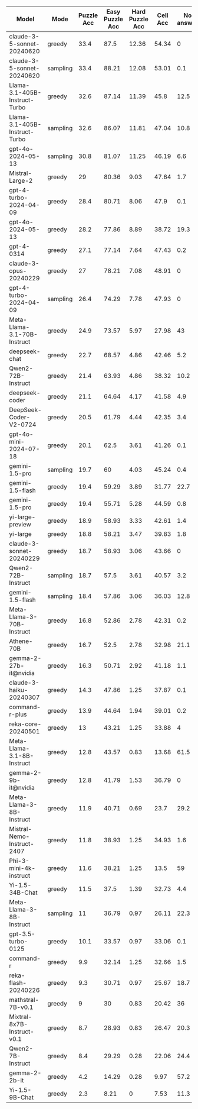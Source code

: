 |             Model             |   Mode   |  Puzzle Acc  |  Easy Puzzle Acc  |  Hard Puzzle Acc  |  Cell Acc  |  No answer  |  Total Puzzles  |  Reason Lens  |
|-------------------------------|----------|--------------|-------------------|-------------------|------------|-------------|-----------------|---------------|
|  claude-3-5-sonnet-20240620   |  greedy  |     33.4     |       87.5        |       12.36       |   54.34    |      0      |      1000       |    1141.94    |
|  claude-3-5-sonnet-20240620   | sampling |     33.4     |       88.21       |       12.08       |   53.01    |     0.1     |      1000       |    1153.83    |
| Llama-3.1-405B-Instruct-Turbo |  greedy  |     32.6     |       87.14       |       11.39       |    45.8    |    12.5     |      1000       |    314.66     |
| Llama-3.1-405B-Instruct-Turbo | sampling |     32.6     |       86.07       |       11.81       |   47.04    |    10.8     |      1000       |    439.96     |
|       gpt-4o-2024-05-13       | sampling |     30.8     |       81.07       |       11.25       |   46.19    |     6.6     |      1000       |    1549.74    |
|        Mistral-Large-2        |  greedy  |      29      |       80.36       |       9.03        |   47.64    |     1.7     |      1000       |    1592.39    |
|    gpt-4-turbo-2024-04-09     |  greedy  |     28.4     |       80.71       |       8.06        |    47.9    |     0.1     |      1000       |    1148.46    |
|       gpt-4o-2024-05-13       |  greedy  |     28.2     |       77.86       |       8.89        |   38.72    |    19.3     |      1000       |    1643.51    |
|          gpt-4-0314           |  greedy  |     27.1     |       77.14       |       7.64        |   47.43    |     0.2     |      1000       |    1203.17    |
|    claude-3-opus-20240229     |  greedy  |      27      |       78.21       |       7.08        |   48.91    |      0      |      1000       |    855.72     |
|    gpt-4-turbo-2024-04-09     | sampling |     26.4     |       74.29       |       7.78        |   47.93    |      0      |      1000       |    1165.9     |
|  Meta-Llama-3.1-70B-Instruct  |  greedy  |     24.9     |       73.57       |       5.97        |   27.98    |     43      |      1000       |    1483.68    |
|         deepseek-chat         |  greedy  |     22.7     |       68.57       |       4.86        |   42.46    |     5.2     |      1000       |    1260.23    |
|      Qwen2-72B-Instruct       |  greedy  |     21.4     |       63.93       |       4.86        |   38.32    |    10.2     |      1000       |    1813.82    |
|        deepseek-coder         |  greedy  |     21.1     |       64.64       |       4.17        |   41.58    |     4.9     |      1000       |    1324.55    |
|    DeepSeek-Coder-V2-0724     |  greedy  |     20.5     |       61.79       |       4.44        |   42.35    |     3.4     |      1000       |    1230.63    |
|    gpt-4o-mini-2024-07-18     |  greedy  |     20.1     |       62.5        |       3.61        |   41.26    |     0.1     |      1000       |    943.52     |
|        gemini-1.5-pro         | sampling |     19.7     |        60         |       4.03        |   45.24    |     0.4     |      1000       |    1356.77    |
|       gemini-1.5-flash        |  greedy  |     19.4     |       59.29       |       3.89        |   31.77    |    22.7     |      1000       |    1538.18    |
|        gemini-1.5-pro         |  greedy  |     19.4     |       55.71       |       5.28        |   44.59    |     0.8     |      1000       |    1336.17    |
|       yi-large-preview        |  greedy  |     18.9     |       58.93       |       3.33        |   42.61    |     1.4     |      1000       |    833.36     |
|           yi-large            |  greedy  |     18.8     |       58.21       |       3.47        |   39.83    |     1.8     |      1000       |    757.01     |
|   claude-3-sonnet-20240229    |  greedy  |     18.7     |       58.93       |       3.06        |   43.66    |      0      |      1000       |    1095.37    |
|      Qwen2-72B-Instruct       | sampling |     18.7     |       57.5        |       3.61        |   40.57    |     3.2     |      1000       |    1894.72    |
|       gemini-1.5-flash        | sampling |     18.4     |       57.86       |       3.06        |   36.03    |    12.8     |      1000       |    1713.03    |
|   Meta-Llama-3-70B-Instruct   |  greedy  |     16.8     |       52.86       |       2.78        |   42.31    |     0.2     |      1000       |    809.95     |
|          Athene-70B           |  greedy  |     16.7     |       52.5        |       2.78        |   32.98    |    21.1     |      1000       |    391.19     |
|     gemma-2-27b-it@nvidia     |  greedy  |     16.3     |       50.71       |       2.92        |   41.18    |     1.1     |      1000       |    1014.56    |
|    claude-3-haiku-20240307    |  greedy  |     14.3     |       47.86       |       1.25        |   37.87    |     0.1     |      1000       |    1015.06    |
|        command-r-plus         |  greedy  |     13.9     |       44.64       |       1.94        |   39.01    |     0.2     |      1000       |    810.53     |
|      reka-core-20240501       |  greedy  |      13      |       43.21       |       1.25        |   33.88    |      4      |      1000       |    1078.29    |
|  Meta-Llama-3.1-8B-Instruct   |  greedy  |     12.8     |       43.57       |       0.83        |   13.68    |    61.5     |      1000       |    1043.9     |
|     gemma-2-9b-it@nvidia      |  greedy  |     12.8     |       41.79       |       1.53        |   36.79    |      0      |      1000       |    849.84     |
|   Meta-Llama-3-8B-Instruct    |  greedy  |     11.9     |       40.71       |       0.69        |    23.7    |    29.2     |      1000       |    1216.4     |
|  Mistral-Nemo-Instruct-2407   |  greedy  |     11.8     |       38.93       |       1.25        |   34.93    |     1.6     |      1000       |    925.88     |
|    Phi-3-mini-4k-instruct     |  greedy  |     11.6     |       38.21       |       1.25        |    13.5    |     59      |      1000       |    790.29     |
|        Yi-1.5-34B-Chat        |  greedy  |     11.5     |       37.5        |       1.39        |   32.73    |     4.4     |      1000       |    869.65     |
|   Meta-Llama-3-8B-Instruct    | sampling |      11      |       36.79       |       0.97        |   26.11    |    22.3     |      1000       |    1282.4     |
|      gpt-3.5-turbo-0125       |  greedy  |     10.1     |       33.57       |       0.97        |   33.06    |     0.1     |      1000       |    820.66     |
|           command-r           |  greedy  |     9.9      |       32.14       |       1.25        |   32.66    |     1.5     |      1000       |    1005.17    |
|      reka-flash-20240226      |  greedy  |     9.3      |       30.71       |       0.97        |   25.67    |    18.7     |      1000       |    1074.8     |
|       mathstral-7B-v0.1       |  greedy  |      9       |        30         |       0.83        |   20.42    |     36      |      1000       |    1148.16    |
|  Mixtral-8x7B-Instruct-v0.1   |  greedy  |     8.7      |       28.93       |       0.83        |   26.47    |    20.3     |      1000       |    1177.21    |
|       Qwen2-7B-Instruct       |  greedy  |     8.4      |       29.29       |       0.28        |   22.06    |    24.4     |      1000       |    1473.23    |
|         gemma-2-2b-it         |  greedy  |     4.2      |       14.29       |       0.28        |    9.97    |    57.2     |      1000       |    1032.89    |
|        Yi-1.5-9B-Chat         |  greedy  |     2.3      |       8.21        |         0         |    7.53    |    11.3     |      1000       |    1592.6     |